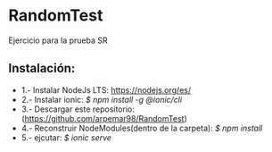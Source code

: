 # RandomTest
Ejercicio para la prueba SR

## Instalación:

* 1.- Instalar NodeJs LTS: https://nodejs.org/es/
* 2.- Instalar ionic: *$ npm install -g @ionic/cli*
* 3.- Descargar este repositorio: (https://github.com/arpemar98/RandomTest)
* 4.- Reconstruir NodeModules(dentro de la carpeta): *$ npm install*
* 5.- ejcutar: *$ ionic serve*

